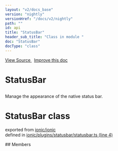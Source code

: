 ```yaml
---
layout: "v2/docs_base"
version: "nightly"
versionHref: "/docs/v2/nightly"
path: ""
id: api
title: "StatusBar"
header_sub_title: "Class in module "
doc: "StatusBar"
docType: "class"
---
```



<div class="improve-docs">
  <a href='http://github.com/driftyco/ionic2/tree/master/ionic/plugins/statusbar/statusbar.ts#L3'>
    View Source
  </a>
  &nbsp;
  <a href='http://github.com/driftyco/ionic2/edit/master/ionic/plugins/statusbar/statusbar.ts#L3'>
    Improve this doc
  </a>
</div>




<h1 class="api-title">

  StatusBar



</h1>





<p>Manage the appearance of the native status bar.</p>


<h1 class="class export">StatusBar <span class="type">class</span></h1>
<p class="module">exported from <a href='undefined'>ionic/ionic</a><br/>
defined in <a href="https://github.com/driftyco/ionic2/tree/master/ionic/plugins/statusbar/statusbar.ts#L4-L112">ionic/plugins/statusbar/statusbar.ts (line 4)</a>
</p>
## Members

